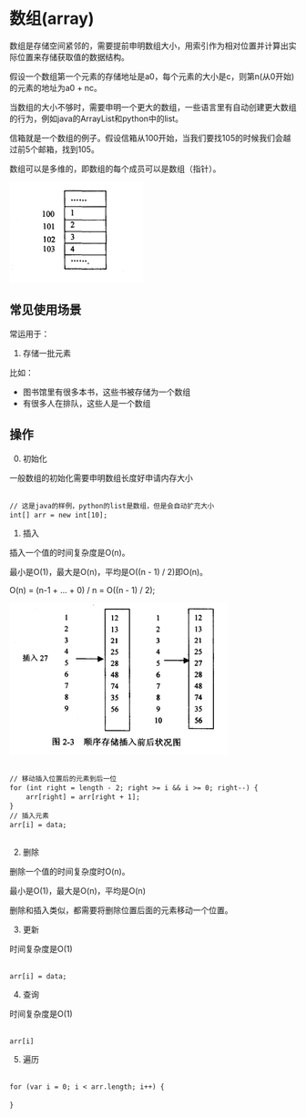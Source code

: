 #  数组(array)

数组是存储空间紧邻的，需要提前申明数组大小，用索引作为相对位置并计算出实际位置来存储获取值的数据结构。

假设一个数组第一个元素的存储地址是a0，每个元素的大小是c，则第n(从0开始)的元素的地址为a0 + nc。

当数组的大小不够时，需要申明一个更大的数组，一些语言里有自动创建更大数组的行为，例如java的ArrayList和python中的list。

信箱就是一个数组的例子。假设信箱从100开始，当我们要找105的时候我们会越过前5个邮箱，找到105。

数组可以是多维的，即数组的每个成员可以是数组（指针）。

![array](images/array.png)

## 常见使用场景

常运用于：

1. 存储一批元素

比如：

* 图书馆里有很多本书，这些书被存储为一个数组
* 有很多人在排队，这些人是一个数组

## 操作

0. 初始化

一般数组的初始化需要申明数组长度好申请内存大小

```

// 这是java的样例，python的list是数组，但是会自动扩充大小
int[] arr = new int[10];

```

1. 插入

插入一个值的时间复杂度是O(n)。

最小是O(1)，最大是O(n)，平均是O((n - 1) / 2)即O(n)。

O(n) = (n-1 + ... + 0) / n = O((n - 1) / 2);

![array_insert](images/array_insert.png)

```

// 移动插入位置后的元素到后一位
for (int right = length - 2; right >= i && i >= 0; right--) {
    arr[right] = arr[right + 1];
}
// 插入元素
arr[i] = data;


```

2. 删除

删除一个值的时间复杂度时O(n)。

最小是O(1)，最大是O(n)，平均是O(n)

删除和插入类似，都需要将删除位置后面的元素移动一个位置。

3. 更新

时间复杂度是O(1)

```

arr[i] = data;

```

4. 查询

时间复杂度是O(1)

```

arr[i]

```

5. 遍历

```

for (var i = 0; i < arr.length; i++) {
    
}

```